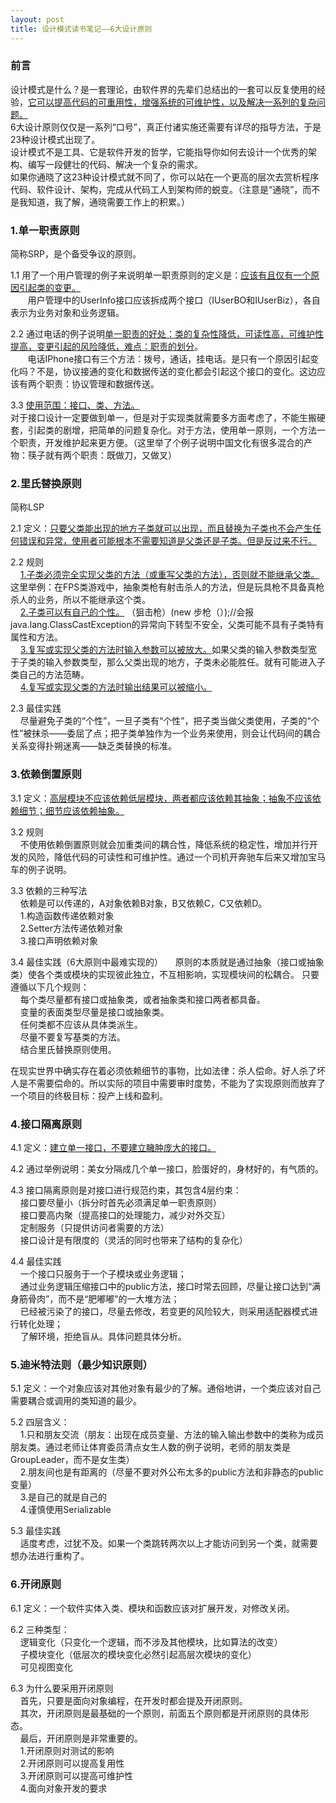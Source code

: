```yaml
---
layout: post
title: 设计模式读书笔记——6大设计原则
---
```


### 前言

设计模式是什么？是一套理论，由软件界的先辈们总结出的一套可以反复使用的经验，<u>它可以提高代码的可重用性，增强系统的可维护性，以及解决一系列的复杂问题。</u><br/>
6大设计原则仅仅是一系列“口号”，真正付诸实施还需要有详尽的指导方法，于是23种设计模式出现了。<br/>
设计模式不是工具、它是软件开发的哲学，它能指导你如何去设计一个优秀的架构、编写一段健壮的代码、解决一个复杂的需求。<br/>
如果你通晓了这23种设计模式就不同了，你可以站在一个更高的层次去赏析程序代码、软件设计、架构，完成从代码工人到架构师的蜕变。（注意是“通晓”，而不是我知道，我了解，通晓需要工作上的积累。）<br/>

### 1.单一职责原则
简称SRP，是个备受争议的原则。<br/>

1.1 用了一个用户管理的例子来说明单一职责原则的定义是：<u>应该有且仅有一个原因引起类的变更。</u> <br/>
&#160; &#160; &#160; &#160;用户管理中的UserInfo接口应该拆成两个接口（IUserBO和IUserBiz），各自表示为业务对象和业务逻辑。

2.2 通过电话的例子说明<u>单一职责的好处：类的复杂性降低，可读性高，可维护性提高，变更引起的风险降低，难点：职责的划分</u>。<br/>
&#160; &#160; &#160; &#160;电话IPhone接口有三个方法：拨号，通话，挂电话。是只有一个原因引起变化吗？不是，协议接通的变化和数据传送的变化都会引起这个接口的变化。这边应该有两个职责：协议管理和数据传送。

3.3 <u>使用范围：接口、类、方法。</u><br/>
对于接口设计一定要做到单一，但是对于实现类就需要多方面考虑了，不能生搬硬套，引起类的剧增，把简单的问题复杂化。对于方法，使用单一原则，一个方法一个职责，开发维护起来更方便。（这里举了个例子说明中国文化有很多混合的产物：筷子就有两个职责：既做刀，又做叉）

### 2.里氏替换原则
简称LSP

2.1 定义：<u>只要父类能出现的地方子类就可以出现，而且替换为子类也不会产生任何错误和异常，使用者可能根本不需要知道是父类还是子类。但是反过来不行。</u>

2.2 规则<br/>
&#160;&#160;&#160;&#160;<u>1.子类必须完全实现父类的方法（或重写父类的方法），否则就不能继承父类。</u>这里举例：在FPS类游戏中，抽象类枪有射击杀人的方法，但是玩具枪不具备真枪杀人的业务，所以不能继承这个类。<br/>
&#160;&#160;&#160;&#160;<u>2.子类可以有自己的个性。</u>
（狙击枪）(new 步枪（）);//会报java.lang.ClassCastException的异常向下转型不安全，父类可能不具有子类特有属性和方法。<br/>
&#160;&#160;&#160;&#160;<u>3.复写或实现父类的方法时输入参数可以被放大。</u>如果父类的输入参数类型宽于子类的输入参数类型，那么父类出现的地方，子类未必能胜任。就有可能进入子类自己的方法范畴。<br>
&#160;&#160;&#160;&#160;<u>4.复写或实现父类的方法时输出结果可以被缩小。</u>

2.3 最佳实践<br/>
&#160;&#160;&#160;&#160;尽量避免子类的“个性”，一旦子类有“个性”，把子类当做父类使用，子类的“个性”被抹杀——委屈了点；把子类单独作为一个业务来使用，则会让代码间的耦合关系变得扑朔迷离——缺乏类替换的标准。

### 3.依赖倒置原则
3.1 定义：<u>高层模块不应该依赖低层模块，两者都应该依赖其抽象；抽象不应该依赖细节；细节应该依赖抽象。</u> 

3.2 规则<br/>
&#160;&#160;&#160;&#160;不使用依赖倒置原则就会加重类间的耦合性，降低系统的稳定性，增加并行开发的风险，降低代码的可读性和可维护性。通过一个司机开奔驰车后来又增加宝马车的例子说明。

3.3 依赖的三种写法<br/>
&#160;&#160;&#160;&#160;依赖是可以传递的，A对象依赖B对象，B又依赖C，C又依赖D。<br/>
&#160;&#160;&#160;&#160;1.构造函数传递依赖对象<br/>
&#160;&#160;&#160;&#160;2.Setter方法传递依赖对象<br/>
&#160;&#160;&#160;&#160;3.接口声明依赖对象<br/>

3.4 最佳实践（6大原则中最难实现的）
&#160;&#160;&#160;&#160;原则的本质就是通过抽象（接口或抽象类）使各个类或模块的实现彼此独立，不互相影响，实现模块间的松耦合。
只要遵循以下几个规则：<br/>
&#160;&#160;&#160;&#160;每个类尽量都有接口或抽象类，或者抽象类和接口两者都具备。<br/>
&#160;&#160;&#160;&#160;变量的表面类型尽量是接口或抽象类。<br/>
&#160;&#160;&#160;&#160;任何类都不应该从具体类派生。<br/>
&#160;&#160;&#160;&#160;尽量不要复写基类的方法。<br/>
&#160;&#160;&#160;&#160;结合里氏替换原则使用。<br/>

在现实世界中确实存在着必须依赖细节的事物，比如法律：杀人偿命。好人杀了坏人是不需要偿命的。所以实际的项目中需要审时度势，不能为了实现原则而放弃了一个项目的终极目标：投产上线和盈利。

### 4.接口隔离原则
4.1 定义：<u>建立单一接口，不要建立臃肿庞大的接口。</u>

4.2 通过举例说明：美女分隔成几个单一接口，脸蛋好的，身材好的，有气质的。

4.3 接口隔离原则是对接口进行规范约束，其包含4层约束：<br/>
&#160;&#160;&#160;&#160;接口要尽量小（拆分时首先必须满足单一职责原则）<br/>
&#160;&#160;&#160;&#160;接口要高内聚（提高接口的处理能力，减少对外交互）<br/>
&#160;&#160;&#160;&#160;定制服务（只提供访问者需要的方法）<br/>
&#160;&#160;&#160;&#160;接口设计是有限度的（灵活的同时也带来了结构的复杂化）<br/>

4.4 最佳实践<br/>
&#160;&#160;&#160;&#160;一个接口只服务于一个子模块或业务逻辑；<br/>
&#160;&#160;&#160;&#160;通过业务逻辑压缩接口中的public方法，接口时常去回顾，尽量让接口达到“满身筋骨肉”，而不是“肥嘟嘟”的一大堆方法；<br/>
&#160;&#160;&#160;&#160;已经被污染了的接口，尽量去修改，若变更的风险较大，则采用适配器模式进行转化处理；<br/>
&#160;&#160;&#160;&#160;了解环境，拒绝盲从。具体问题具体分析。

### 5.迪米特法则（最少知识原则）
5.1 定义：一个对象应该对其他对象有最少的了解。通俗地讲，一个类应该对自己需要耦合或调用的类知道的最少。

5.2 四层含义：<br/>
&#160;&#160;&#160;&#160;1.只和朋友交流（朋友：出现在成员变量、方法的输入输出参数中的类称为成员朋友类。通过老师让体育委员清点女生人数的例子说明，老师的朋友类是GroupLeader，而不是女生类）<br/>
&#160;&#160;&#160;&#160;2.朋友间也是有距离的（尽量不要对外公布太多的public方法和非静态的public变量）<br/>
&#160;&#160;&#160;&#160;3.是自己的就是自己的 <br/>
&#160;&#160;&#160;&#160;4.谨慎使用Serializable <br/>

5.3 最佳实践 <br/>
&#160;&#160;&#160;&#160;适度考虑，过犹不及。如果一个类跳转两次以上才能访问到另一个类，就需要想办法进行重构了。

### 6.开闭原则
6.1 定义：一个软件实体入类、模块和函数应该对扩展开发，对修改关闭。

6.2 三种类型：<br/>
&#160;&#160;&#160;&#160;逻辑变化（只变化一个逻辑，而不涉及其他模块，比如算法的改变）<br/>
&#160;&#160;&#160;&#160;子模块变化（低层次的模块变化必然引起高层次模块的变化）<br/>
&#160;&#160;&#160;&#160;可见视图变化

6.3 为什么要采用开闭原则<br/>
&#160;&#160;&#160;&#160;首先，只要是面向对象编程，在开发时都会提及开闭原则。<br/>
&#160;&#160;&#160;&#160;其次，开闭原则是最基础的一个原则，前面五个原则都是开闭原则的具体形态。<br/>
&#160;&#160;&#160;&#160;最后，开闭原则是非常重要的。<br/>
&#160;&#160;&#160;&#160;1.开闭原则对测试的影响<br/>
&#160;&#160;&#160;&#160;2.开闭原则可以提高复用性<br/>
&#160;&#160;&#160;&#160;3.开闭原则可以提高可维护性<br/>
&#160;&#160;&#160;&#160;4.面向对象开发的要求<br/>










